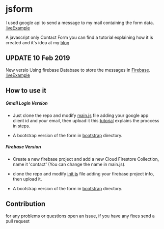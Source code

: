 # jsform
I used google api to send a message to my mail containing the form data. [liveExample](https://ahegazy.github.io/old)

A javascript only Contact Form you can find a tutorial explaining how it is created and it's idea at my [blog](https://ahegazy.github.io)

## UPDATE 10 Feb 2019
New versio Using firebase Database to store the messages in [Firebase](firebase). [liveExample](https://ahegazy.github.io/)




## How to use it
##### Gmail Login Version 
- Just clone the repo and modify [main.js](googleAuth/js/main.js) file adding your google app client id and your email, then upload it
this [tutorial](https://ahegazy.github.io/blog/how-to-create-a-javascript-only-contact-form.html) explains the proccess in steps.

- A bootstrap version of the form in [bootstrap](googleAuth/bootstrap) directory.

##### Firebase Version 
- Create a new firebase project and add a new Cloud Firestore Collection, name it 'contact' (You can change the name in main.js).
- clone the repo and modify [init.js](firebase/js/init.js) file adding your firebase project info, then upload it.

- A bootstrap version of the form in [bootstrap](firebase/bootstrap) directory.

## Contribution
for any problems or questions open an issue, if you have any fixes send a pull request
